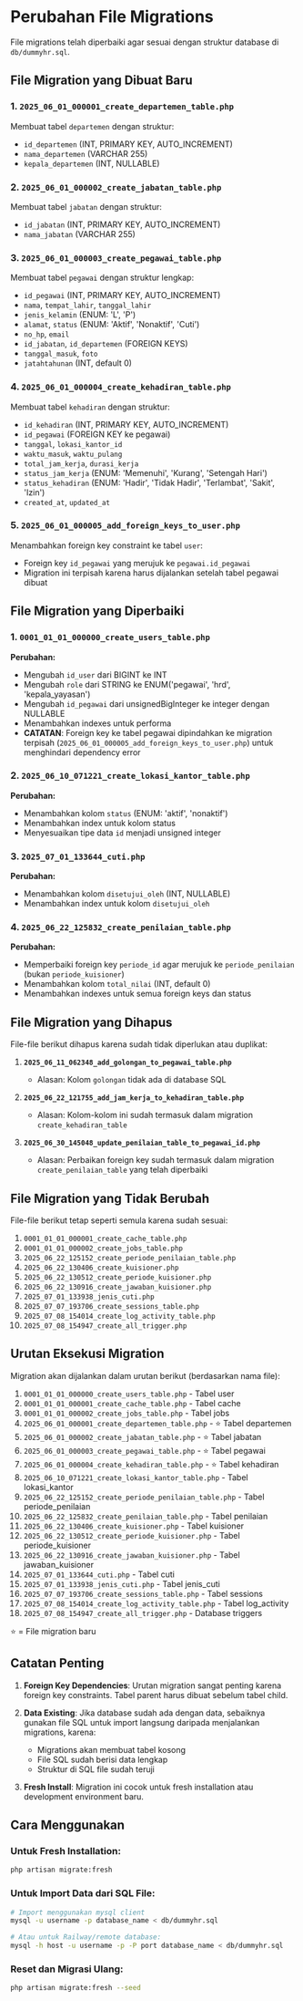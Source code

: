 # Perubahan File Migrations

File migrations telah diperbaiki agar sesuai dengan struktur database di `db/dummyhr.sql`.

## File Migration yang Dibuat Baru

### 1. `2025_06_01_000001_create_departemen_table.php`
Membuat tabel `departemen` dengan struktur:
- `id_departemen` (INT, PRIMARY KEY, AUTO_INCREMENT)
- `nama_departemen` (VARCHAR 255)
- `kepala_departemen` (INT, NULLABLE)

### 2. `2025_06_01_000002_create_jabatan_table.php`
Membuat tabel `jabatan` dengan struktur:
- `id_jabatan` (INT, PRIMARY KEY, AUTO_INCREMENT)
- `nama_jabatan` (VARCHAR 255)

### 3. `2025_06_01_000003_create_pegawai_table.php`
Membuat tabel `pegawai` dengan struktur lengkap:
- `id_pegawai` (INT, PRIMARY KEY, AUTO_INCREMENT)
- `nama`, `tempat_lahir`, `tanggal_lahir`
- `jenis_kelamin` (ENUM: 'L', 'P')
- `alamat`, `status` (ENUM: 'Aktif', 'Nonaktif', 'Cuti')
- `no_hp`, `email`
- `id_jabatan`, `id_departemen` (FOREIGN KEYS)
- `tanggal_masuk`, `foto`
- `jatahtahunan` (INT, default 0)

### 4. `2025_06_01_000004_create_kehadiran_table.php`
Membuat tabel `kehadiran` dengan struktur:
- `id_kehadiran` (INT, PRIMARY KEY, AUTO_INCREMENT)
- `id_pegawai` (FOREIGN KEY ke pegawai)
- `tanggal`, `lokasi_kantor_id`
- `waktu_masuk`, `waktu_pulang`
- `total_jam_kerja`, `durasi_kerja`
- `status_jam_kerja` (ENUM: 'Memenuhi', 'Kurang', 'Setengah Hari')
- `status_kehadiran` (ENUM: 'Hadir', 'Tidak Hadir', 'Terlambat', 'Sakit', 'Izin')
- `created_at`, `updated_at`

### 5. `2025_06_01_000005_add_foreign_keys_to_user.php`
Menambahkan foreign key constraint ke tabel `user`:
- Foreign key `id_pegawai` yang merujuk ke `pegawai.id_pegawai`
- Migration ini terpisah karena harus dijalankan setelah tabel pegawai dibuat

## File Migration yang Diperbaiki

### 1. `0001_01_01_000000_create_users_table.php`
**Perubahan:**
- Mengubah `id_user` dari BIGINT ke INT
- Mengubah `role` dari STRING ke ENUM('pegawai', 'hrd', 'kepala_yayasan')
- Mengubah `id_pegawai` dari unsignedBigInteger ke integer dengan NULLABLE
- Menambahkan indexes untuk performa
- **CATATAN**: Foreign key ke tabel pegawai dipindahkan ke migration terpisah (`2025_06_01_000005_add_foreign_keys_to_user.php`) untuk menghindari dependency error

### 2. `2025_06_10_071221_create_lokasi_kantor_table.php`
**Perubahan:**
- Menambahkan kolom `status` (ENUM: 'aktif', 'nonaktif')
- Menambahkan index untuk kolom status
- Menyesuaikan tipe data `id` menjadi unsigned integer

### 3. `2025_07_01_133644_cuti.php`
**Perubahan:**
- Menambahkan kolom `disetujui_oleh` (INT, NULLABLE)
- Menambahkan index untuk kolom `disetujui_oleh`

### 4. `2025_06_22_125832_create_penilaian_table.php`
**Perubahan:**
- Memperbaiki foreign key `periode_id` agar merujuk ke `periode_penilaian` (bukan `periode_kuisioner`)
- Menambahkan kolom `total_nilai` (INT, default 0)
- Menambahkan indexes untuk semua foreign keys dan status

## File Migration yang Dihapus

File-file berikut dihapus karena sudah tidak diperlukan atau duplikat:

1. **`2025_06_11_062348_add_golongan_to_pegawai_table.php`**
   - Alasan: Kolom `golongan` tidak ada di database SQL

2. **`2025_06_22_121755_add_jam_kerja_to_kehadiran_table.php`**
   - Alasan: Kolom-kolom ini sudah termasuk dalam migration `create_kehadiran_table`

3. **`2025_06_30_145048_update_penilaian_table_to_pegawai_id.php`**
   - Alasan: Perbaikan foreign key sudah termasuk dalam migration `create_penilaian_table` yang telah diperbaiki

## File Migration yang Tidak Berubah

File-file berikut tetap seperti semula karena sudah sesuai:

1. `0001_01_01_000001_create_cache_table.php`
2. `0001_01_01_000002_create_jobs_table.php`
3. `2025_06_22_125152_create_periode_penilaian_table.php`
4. `2025_06_22_130406_create_kuisioner.php`
5. `2025_06_22_130512_create_periode_kuisioner.php`
6. `2025_06_22_130916_create_jawaban_kuisioner.php`
7. `2025_07_01_133938_jenis_cuti.php`
8. `2025_07_07_193706_create_sessions_table.php`
9. `2025_07_08_154014_create_log_activity_table.php`
10. `2025_07_08_154947_create_all_trigger.php`

## Urutan Eksekusi Migration

Migration akan dijalankan dalam urutan berikut (berdasarkan nama file):

1. `0001_01_01_000000_create_users_table.php` - Tabel user
2. `0001_01_01_000001_create_cache_table.php` - Tabel cache
3. `0001_01_01_000002_create_jobs_table.php` - Tabel jobs
4. `2025_06_01_000001_create_departemen_table.php` - ⭐ Tabel departemen
5. `2025_06_01_000002_create_jabatan_table.php` - ⭐ Tabel jabatan
6. `2025_06_01_000003_create_pegawai_table.php` - ⭐ Tabel pegawai
7. `2025_06_01_000004_create_kehadiran_table.php` - ⭐ Tabel kehadiran
8. `2025_06_10_071221_create_lokasi_kantor_table.php` - Tabel lokasi_kantor
9. `2025_06_22_125152_create_periode_penilaian_table.php` - Tabel periode_penilaian
10. `2025_06_22_125832_create_penilaian_table.php` - Tabel penilaian
11. `2025_06_22_130406_create_kuisioner.php` - Tabel kuisioner
12. `2025_06_22_130512_create_periode_kuisioner.php` - Tabel periode_kuisioner
13. `2025_06_22_130916_create_jawaban_kuisioner.php` - Tabel jawaban_kuisioner
14. `2025_07_01_133644_cuti.php` - Tabel cuti
15. `2025_07_01_133938_jenis_cuti.php` - Tabel jenis_cuti
16. `2025_07_07_193706_create_sessions_table.php` - Tabel sessions
17. `2025_07_08_154014_create_log_activity_table.php` - Tabel log_activity
18. `2025_07_08_154947_create_all_trigger.php` - Database triggers

⭐ = File migration baru

## Catatan Penting

1. **Foreign Key Dependencies**: Urutan migration sangat penting karena foreign key constraints. Tabel parent harus dibuat sebelum tabel child.

2. **Data Existing**: Jika database sudah ada dengan data, sebaiknya gunakan file SQL untuk import langsung daripada menjalankan migrations, karena:
   - Migrations akan membuat tabel kosong
   - File SQL sudah berisi data lengkap
   - Struktur di SQL file sudah teruji

3. **Fresh Install**: Migration ini cocok untuk fresh installation atau development environment baru.

## Cara Menggunakan

### Untuk Fresh Installation:
```bash
php artisan migrate:fresh
```

### Untuk Import Data dari SQL File:
```bash
# Import menggunakan mysql client
mysql -u username -p database_name < db/dummyhr.sql

# Atau untuk Railway/remote database:
mysql -h host -u username -p -P port database_name < db/dummyhr.sql
```

### Reset dan Migrasi Ulang:
```bash
php artisan migrate:fresh --seed
```

